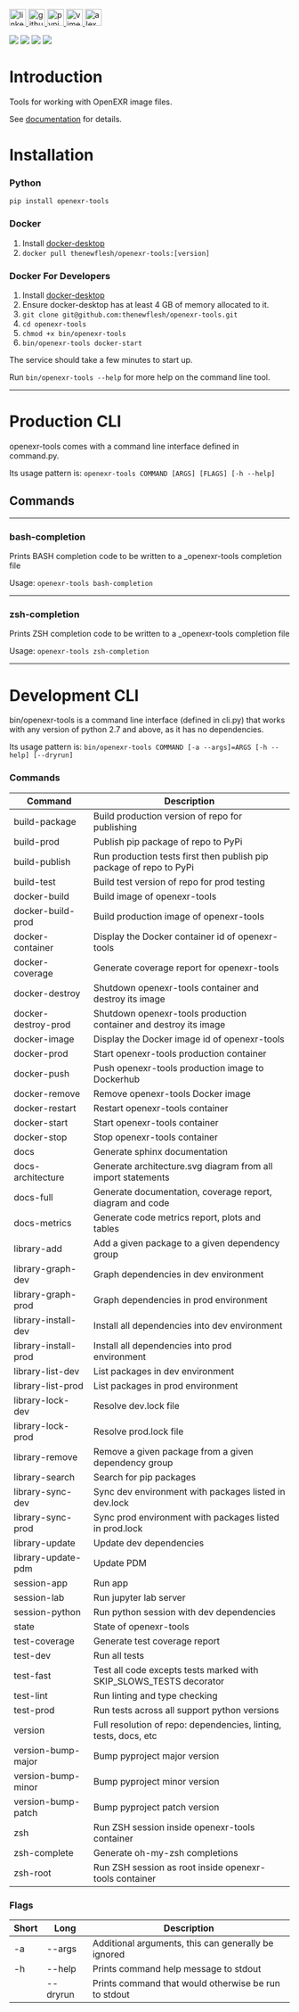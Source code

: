 <p>
    <a href="https://www.linkedin.com/in/alexandergbraun" rel="nofollow noreferrer">
        <img src="https://www.gomezaparicio.com/wp-content/uploads/2012/03/linkedin-logo-1-150x150.png"
             alt="linkedin" width="30px" height="30px"
        >
    </a>
    <a href="https://github.com/theNewFlesh" rel="nofollow noreferrer">
        <img src="https://tadeuzagallo.com/GithubPulse/assets/img/app-icon-github.png"
             alt="github" width="30px" height="30px"
        >
    </a>
    <a href="https://pypi.org/user/the-new-flesh" rel="nofollow noreferrer">
        <img src="https://cdn.iconscout.com/icon/free/png-256/python-2-226051.png"
             alt="pypi" width="30px" height="30px"
        >
    </a>
    <a href="http://vimeo.com/user3965452" rel="nofollow noreferrer">
        <img src="https://cdn.iconscout.com/icon/free/png-512/movie-52-151107.png?f=avif&w=512"
             alt="vimeo" width="30px" height="30px"
        >
    </a>
    <a href="http://www.alexgbraun.com" rel="nofollow noreferrer">
        <img src="https://i.ibb.co/fvyMkpM/logo.png"
             alt="alexgbraun" width="30px" height="30px"
        >
    </a>
</p>

<!-- <img id="logo" src="resources/logo.png" style="max-width: 717px"> -->

[![](https://img.shields.io/badge/License-MIT-F77E70?style=for-the-badge)](https://github.com/thenewflesh/openexr-tools/blob/master/LICENSE)
[![](https://img.shields.io/pypi/pyversions/openexr-tools?style=for-the-badge&label=Python&color=A0D17B&logo=python&logoColor=A0D17B)](https://github.com/thenewflesh/openexr-tools/blob/master/docker/config/pyproject.toml)
[![](https://img.shields.io/pypi/v/openexr-tools?style=for-the-badge&label=PyPI&color=5F95DE&logo=pypi&logoColor=5F95DE)](https://pypi.org/project/openexr-tools/)
[![](https://img.shields.io/pypi/dm/openexr-tools?style=for-the-badge&label=Downloads&color=5F95DE)](https://pepy.tech/project/openexr-tools)

# Introduction
Tools for working with OpenEXR image files.

See [documentation](https://thenewflesh.github.io/openexr-tools/) for details.

# Installation
### Python
`pip install openexr-tools`

### Docker
1. Install [docker-desktop](https://docs.docker.com/desktop/)
2. `docker pull thenewflesh/openexr-tools:[version]`

### Docker For Developers
1. Install [docker-desktop](https://docs.docker.com/desktop/)
2. Ensure docker-desktop has at least 4 GB of memory allocated to it.
3. `git clone git@github.com:thenewflesh/openexr-tools.git`
4. `cd openexr-tools`
6. `chmod +x bin/openexr-tools`
7. `bin/openexr-tools docker-start`

The service should take a few minutes to start up.

Run `bin/openexr-tools --help` for more help on the command line tool.

---

# Production CLI

openexr-tools comes with a command line interface defined in command.py.

Its usage pattern is: `openexr-tools COMMAND [ARGS] [FLAGS] [-h --help]`

## Commands

---

### bash-completion
Prints BASH completion code to be written to a _openexr-tools completion file

Usage: `openexr-tools bash-completion`

---

### zsh-completion
Prints ZSH completion code to be written to a _openexr-tools completion file

Usage: `openexr-tools zsh-completion`

---

# Development CLI
bin/openexr-tools is a command line interface (defined in cli.py) that works with
any version of python 2.7 and above, as it has no dependencies.

Its usage pattern is: `bin/openexr-tools COMMAND [-a --args]=ARGS [-h --help] [--dryrun]`

### Commands

| Command              | Description                                                         |
| -------------------- | ------------------------------------------------------------------- |
| build-package        | Build production version of repo for publishing                     |
| build-prod           | Publish pip package of repo to PyPi                                 |
| build-publish        | Run production tests first then publish pip package of repo to PyPi |
| build-test           | Build test version of repo for prod testing                         |
| docker-build         | Build image of openexr-tools                                              |
| docker-build-prod    | Build production image of openexr-tools                                   |
| docker-container     | Display the Docker container id of openexr-tools                          |
| docker-coverage      | Generate coverage report for openexr-tools                                |
| docker-destroy       | Shutdown openexr-tools container and destroy its image                    |
| docker-destroy-prod  | Shutdown openexr-tools production container and destroy its image         |
| docker-image         | Display the Docker image id of openexr-tools                              |
| docker-prod          | Start openexr-tools production container                                  |
| docker-push          | Push openexr-tools production image to Dockerhub                          |
| docker-remove        | Remove openexr-tools Docker image                                         |
| docker-restart       | Restart openexr-tools container                                           |
| docker-start         | Start openexr-tools container                                             |
| docker-stop          | Stop openexr-tools container                                              |
| docs                 | Generate sphinx documentation                                       |
| docs-architecture    | Generate architecture.svg diagram from all import statements        |
| docs-full            | Generate documentation, coverage report, diagram and code           |
| docs-metrics         | Generate code metrics report, plots and tables                      |
| library-add          | Add a given package to a given dependency group                     |
| library-graph-dev    | Graph dependencies in dev environment                               |
| library-graph-prod   | Graph dependencies in prod environment                              |
| library-install-dev  | Install all dependencies into dev environment                       |
| library-install-prod | Install all dependencies into prod environment                      |
| library-list-dev     | List packages in dev environment                                    |
| library-list-prod    | List packages in prod environment                                   |
| library-lock-dev     | Resolve dev.lock file                                               |
| library-lock-prod    | Resolve prod.lock file                                              |
| library-remove       | Remove a given package from a given dependency group                |
| library-search       | Search for pip packages                                             |
| library-sync-dev     | Sync dev environment with packages listed in dev.lock               |
| library-sync-prod    | Sync prod environment with packages listed in prod.lock             |
| library-update       | Update dev dependencies                                             |
| library-update-pdm   | Update PDM                                                          |
| session-app          | Run app                                                             |
| session-lab          | Run jupyter lab server                                              |
| session-python       | Run python session with dev dependencies                            |
| state                | State of openexr-tools                                                    |
| test-coverage        | Generate test coverage report                                       |
| test-dev             | Run all tests                                                       |
| test-fast            | Test all code excepts tests marked with SKIP_SLOWS_TESTS decorator  |
| test-lint            | Run linting and type checking                                       |
| test-prod            | Run tests across all support python versions                        |
| version              | Full resolution of repo: dependencies, linting, tests, docs, etc    |
| version-bump-major   | Bump pyproject major version                                        |
| version-bump-minor   | Bump pyproject minor version                                        |
| version-bump-patch   | Bump pyproject patch version                                        |
| zsh                  | Run ZSH session inside openexr-tools container                            |
| zsh-complete         | Generate oh-my-zsh completions                                      |
| zsh-root             | Run ZSH session as root inside openexr-tools container                    |

### Flags

| Short | Long      | Description                                          |
| ----- | --------- | ---------------------------------------------------- |
| -a    | --args    | Additional arguments, this can generally be ignored  |
| -h    | --help    | Prints command help message to stdout                |
|       | --dryrun  | Prints command that would otherwise be run to stdout |
